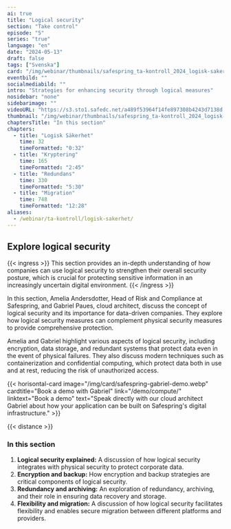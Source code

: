 ```yaml
---
ai: true
title: "Logical security"
section: "Take control"
episode: "5"
series: "true"
language: "en"
date: "2024-05-13"
draft: false
tags: ["Svenska"]
card: "/img/webinar/thumbnails/safespring_ta-kontroll_2024_logisk-sakerhet.jpg"
eventbild: ""
socialmediabild: ""
intro: "Strategies for enhancing security through logical measures"
nosidebar: "none"
sidebarimage: ""
videoURL: "https://s3.sto1.safedc.net/a489f53964f14fe897308b4243d7138d:processedvideos/safespring_ta-kontroll_2024_logisk-sakerhet_final/master.m3u8"
thumbnail: "/img/webinar/thumbnails/safespring_ta-kontroll_2024_logisk-sakerhet.jpg"
chaptersTitle: "In this section"
chapters:
  - title: "Logisk Säkerhet"
    time: 32
    timeFormatted: "0:32"
  - title: "Kryptering"
    time: 165
    timeFormatted: "2:45"
  - title: "Redundans"
    time: 330
    timeFormatted: "5:30"
  - title: "Migration"
    time: 748
    timeFormatted: "12:28"
aliases:
  - /webinar/ta-kontroll/logisk-sakerhet/
---
```

## Explore logical security

{{< ingress >}}
This section provides an in-depth understanding of how companies can use logical security to strengthen their overall security posture, which is crucial for protecting sensitive information in an increasingly uncertain digital environment.
{{< /ingress >}}

In this section, Amelia Andersdotter, Head of Risk and Compliance at Safespring, and Gabriel Paues, cloud architect, discuss the concept of logical security and its importance for data-driven companies. They explore how logical security measures can complement physical security measures to provide comprehensive protection.

Amelia and Gabriel highlight various aspects of logical security, including encryption, data storage, and redundant systems that protect data even in the event of physical failures. They also discuss modern techniques such as containerization and confidential computing, which protect data both in use and at rest, reducing the risk of unauthorized access.

{{< horisontal-card image="/img/card/safespring-gabriel-demo.webp" cardtitle="Book a demo with Gabriel" link="/demo/compute/" linktext="Book a demo" text="Speak directly with our cloud architect Gabriel about how your application can be built on Safespring's digital infrastructure." >}}

{{< distance >}}

### In this section

1. **Logical security explained:** A discussion of how logical security integrates with physical security to protect corporate data.
2. **Encryption and backup:** How encryption and backup strategies are critical components of logical security.
3. **Redundancy and archiving:** An exploration of redundancy, archiving, and their role in ensuring data recovery and storage.
4. **Flexibility and migration:** A discussion of how logical security facilitates flexibility and enables secure migration between different platforms and providers.